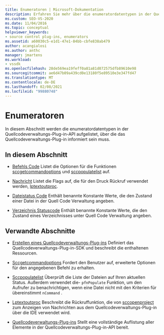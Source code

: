```yaml
---
title: Enumeratoren | Microsoft-Dokumentation
description: Erfahren Sie mehr über die enumeratordatentypen in der Quellcodeverwaltungs-Plug-in-API, einschließlich Befehls Code, Meldung, Dateistatus Code und Verzeichnis Statuscode.
ms.custom: SEO-VS-2020
ms.date: 11/04/2016
ms.topic: conceptual
helpviewer_keywords:
- source control plug-ins, enumerators
ms.assetid: a60030c5-e1d1-47e1-84bb-cbfe838ab479
author: acangialosi
ms.author: anthc
manager: jmartens
ms.workload:
- vssdk
ms.openlocfilehash: 28de569ea19feff0a81a81d072575dfb89610e98
ms.sourcegitcommit: ae6d47b09a439cd0e13180f5e89510e3e347fd47
ms.translationtype: MT
ms.contentlocale: de-DE
ms.lasthandoff: 02/08/2021
ms.locfileid: "99880748"
---
```

# <a name="enumerators"></a>Enumeratoren
In diesem Abschnitt werden die enumeratordatentypen in der Quellcodeverwaltungs-Plug-in-API aufgelistet, über die das Quellcodeverwaltungs-Plug-in informiert sein muss.

## <a name="in-this-section"></a>In diesem Abschnitt
- [Befehls Code](../extensibility/command-code-enumerator.md) Listet die Optionen für die Funktionen [sccgetcommandoptions](../extensibility/sccgetcommandoptions-function.md) und [sccpopulatelist](../extensibility/sccpopulatelist-function.md) auf.

- [Nachricht](../extensibility/message-enumerator.md) Listet die Flags auf, die für den Druck Rückruf verwendet werden, [lptextoutproc](../extensibility/lptextoutproc.md).

- [Dateistatus Code](../extensibility/file-status-code-enumerator.md) Enthält benannte Konstante Werte, die den Zustand einer Datei in der Quell Code Verwaltung angeben.

- [Verzeichnis Statuscode](../extensibility/directory-status-code-enumerator.md) Enthält benannte Konstante Werte, die den Zustand eines Verzeichnisses unter Quell Code Verwaltung angeben.

## <a name="related-sections"></a>Verwandte Abschnitte
- [Erstellen eines Quellcodeverwaltungs-Plug-ins](../extensibility/internals/creating-a-source-control-plug-in.md) Definiert das Quellcodeverwaltungs-Plug-in-SDK und beschreibt die enthaltenen Ressourcen.

- [Sccgetcommandoptions](../extensibility/sccgetcommandoptions-function.md) Fordert den Benutzer auf, erweiterte Optionen für den angegebenen Befehl zu erhalten.

- [Sccpopulatelist](../extensibility/sccpopulatelist-function.md) Überprüft die Liste der Dateien auf Ihren aktuellen Status. Außerdem verwendet die- `pfnPopulate` Funktion, um den Aufrufer zu benachrichtigen, wenn eine Datei nicht mit den Kriterien für übereinstimmt `nCommand` .

- [Lptextoutproc](../extensibility/lptextoutproc.md) Beschreibt die Rückruffunktion, die von [sccopenproject](../extensibility/sccopenproject-function.md) zum Anzeigen von Nachrichten aus dem Quellcodeverwaltungs-Plug-in über die IDE verwendet wird.

- [Quellcodeverwaltungs-Plug-ins](../extensibility/source-control-plug-ins.md) Stellt eine vollständige Auflistung aller Elemente in der Quellcodeverwaltungs-Plug-in-API bereit.
